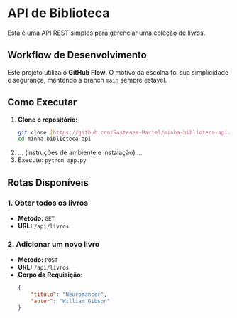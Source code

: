 # API de Biblioteca

Esta é uma API REST simples para gerenciar uma coleção de livros.

## Workflow de Desenvolvimento

Este projeto utiliza o **GitHub Flow**. O motivo da escolha foi sua simplicidade e segurança, mantendo a branch `main` sempre estável.

## Como Executar

1.  **Clone o repositório:**
    ```bash
    git clone [https://github.com/Sostenes-Maciel/minha-biblioteca-api.git](https://github.com/Sostenes-Maciel/minha-biblioteca-api.git)
    cd minha-biblioteca-api
    ```
2.  ... (instruções de ambiente e instalação) ...
3.  Execute: `python app.py`

## Rotas Disponíveis

### 1. Obter todos os livros
- **Método:** `GET`
- **URL:** `/api/livros`

### 2. Adicionar um novo livro
- **Método:** `POST`
- **URL:** `/api/livros`
- **Corpo da Requisição:**
  ```json
  {
      "titulo": "Neuromancer",
      "autor": "William Gibson"
  }
  ```